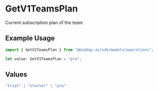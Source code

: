 # GetV1TeamsPlan

Current subscription plan of the team

## Example Usage

```typescript
import { GetV1TeamsPlan } from "@midday-ai/sdk/models/operations";

let value: GetV1TeamsPlan = "pro";
```

## Values

```typescript
"trial" | "starter" | "pro"
```
